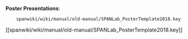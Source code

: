 <b>Poster Presentations</b>: 

        spanwiki/wiki/manual/old-manual/SPANLab_PosterTemplate2018.key
      
[[spanwiki/wiki/manual/old-manual/SPANLab_PosterTemplate2018.key]]
      

